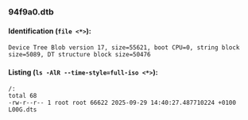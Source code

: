 ### 94f9a0.dtb
#### Identification (`file <*>`):
```
Device Tree Blob version 17, size=55621, boot CPU=0, string block size=5089, DT structure block size=50476
```
#### Listing (`ls -AlR --time-style=full-iso <*>`):
```
/:
total 68
-rw-r--r-- 1 root root 66622 2025-09-29 14:40:27.487710224 +0100 L00G.dts
```

